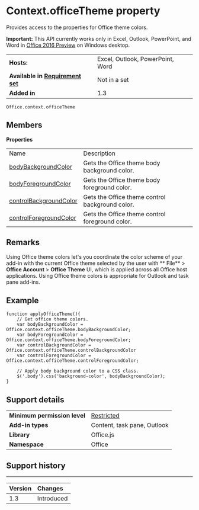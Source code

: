 
# Context.officeTheme property
Provides access to the properties for Office theme colors.

 **Important:** This API currently works only in Excel, Outlook, PowerPoint, and Word in [Office 2016 Preview](https://products.office.com/en-us/office-2016-preview) on Windows desktop.


|||
|:-----|:-----|
|**Hosts:**|Excel, Outlook, PowerPoint, Word|
|**Available in [Requirement set](http://msdn.microsoft.com/library/6b6702f2-b0a5-46ab-a356-8dda897ca8ae%28Office.15%29.aspx)**|Not in a set|
|**Added in**|1.3|



```
Office.context.officeTheme
```


## Members


**Properties**

|||
|:-----|:-----|
|Name|Description|
|[bodyBackgroundColor ](../reference/shared/context/bodybackgroundcolor-property.md)|Gets the Office theme body background color.|
|[bodyForegroundColor](../reference/shared/context/bodyforegroundcolor-property.md)|Gets the Office theme body foreground color.|
|[controlBackgroundColor](../reference/shared/context/controlbackgroundcolor-property.md)|Gets the Office theme control background color.|
|[controlForegroundColor](../reference/shared/context/controlforegroundcolor-property.md)|Gets the Office theme control foreground color.|

## Remarks

Using Office theme colors let's you coordinate the color scheme of your add-in with the current Office theme selected by the user with  ** File** > **Office Account** > **Office Theme** UI, which is applied across all Office host applications. Using Office theme colors is appropriate for Outlook and task pane add-ins.


## Example


```
function applyOfficeTheme(){
    // Get office theme colors.
    var bodyBackgroundColor = Office.context.officeTheme.bodyBackgroundColor;
    var bodyForegroundColor = Office.context.officeTheme.bodyForegroundColor;
    var controlBackgroundColor = Office.context.officeTheme.controlBackgroundColor
    var controlForegroundColor = Office.context.officeTheme.controlForegroundColor;

    // Apply body background color to a CSS class.
    $('.body').css('background-color', bodyBackgroundColor);
}
```


## Support details



|||
|:-----|:-----|
|**Minimum permission level**|[Restricted](http://msdn.microsoft.com/library/da2efadc-4ebf-45fe-be39-397ac1eb1dbd%28Office.15%29.aspx)|
|**Add-in types**|Content, task pane, Outlook|
|**Library**|Office.js|
|**Namespace**|Office|

## Support history



****


|**Version**|**Changes**|
|:-----|:-----|
|1.3|Introduced|
